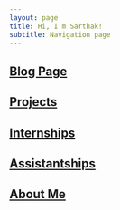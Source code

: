 ```yaml
---
layout: page
title: Hi, I'm Sarthak!
subtitle: Navigation page
---
```


## [Blog Page](https://sdgr8blog.github.io/)
## [Projects](./projects/)
## [Internships](./internships/)
## [Assistantships](./assistantships/)
## [About Me](./aboutme/)